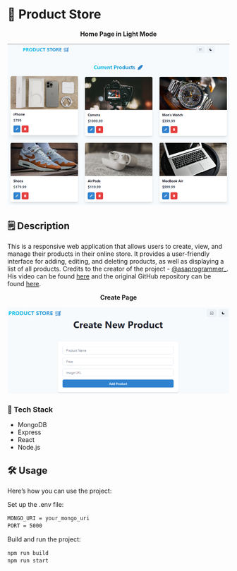 # 🛒 Product Store


<p align="center">
  <strong>Home Page in Light Mode</strong>
</p>

![Home Page Screenshot](https://github.com/juaneleanor/Product-Store/blob/main/frontend/public/HomePage.png)

## 🗒️ Description

This is a responsive web application that allows users to create, view, and manage their products in their online store. It provides a user-friendly interface for adding, editing, and deleting products, as well as displaying a list of all products. Credits to the creator of the project - [@asaprogrammer\_](https://www.youtube.com/@asaprogrammer_). His video can be found [here](https://youtu.be/MDZC8VDZnV8?si=UZXAlKfMi4vpbhUD) and the original GitHub repository can be found [here](https://github.com/burakorkmez/mern-crash-course).

<p align="center">
  <strong>Create Page</strong>
</p>

![Create Page Screenshot](https://github.com/juaneleanor/Product-Store/blob/main/frontend/public/CreatePage.png)

### 🍔 Tech Stack

- MongoDB
- Express
- React
- Node.js

## 🛠️ Usage

Here’s how you can use the project:

Set up the .env file:

```bash
MONGO_URI = your_mongo_uri
PORT = 5000
```

Build and run the project:

```bash
npm run build
npm run start
```

